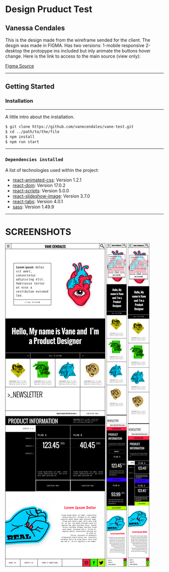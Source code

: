 # Design Pruduct Test 
## Vanessa Cendales

This is the design made from the wireframe sended for the client. The desgin was made in FIGMA. Has two versions: 1-mobile responsive 2-desktop the protopype ins included but inly animate the buttons hover change. Here is the link to access to the main source (view only):

<a  href="https://www.figma.com/file/M3uoApghV3RALNSdHdveit/vaneCendales----Woolish?node-id=0%3A1" name="figmalink">Figma Source</a>
***

## Getting Started 
### Installation
***
A little intro about the installation. 
```
$ git clone https://github.com/vanecendales/vane-test.git
$ cd ../path/to/the/file
$ npm install
$ npm run start
```
***
### `Dependencies installed`

A list of technologies used within the project:
* [react-animated-css](https://www.npmjs.com/package/react-animated-css): Version 1.2.1
* [react-dom](https://www.npmjs.com/package/dom): Version 17.0.2
* [react-scripts](https://www.npmjs.com/package/scripts): Version 5.0.0
* [react-slideshow-image](https://www.npmjs.com/package/react-slideshow-image): Version 3.7.0
* [react-tabs](https://www.npmjs.com/package/react-tabs): Version 4.0.1 
* [sass](https://www.npmjs.com/package/node-sass): Version 1.49.9

***
# SCREENSHOTS

![Screenshot desktop](https://github.com/vanecendales/vane-test/blob/master/src/images/desktop.png)
![Screenshot mobile 1](https://github.com/vanecendales/vane-test/blob/master/src/images/mobile1.png)
![Screenshot mobile 1](https://github.com/vanecendales/vane-test/blob/master/src/images/mobile2.png)
